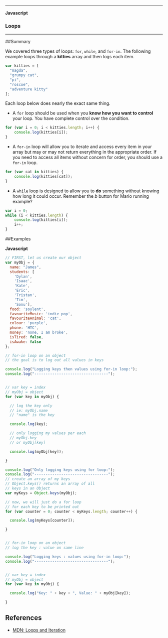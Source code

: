 ___

<strong>Javascript</strong>
<h3>Loops</h3>

---


##Summary

We covered three types of loops: `for`, `while`, and `for-in`. The following example loops through a **kitties** array and then logs each item.
```javascript
var kitties = [
  "magda",
  "grumpy cat",
  "pi",
  "roscoe",
  "adventure kitty"
];
```
Each loop below does nearly the exact same thing.
- A `for` loop should be used when you **know how you want to control** your loop. You have complete control over the condition.
```javascript
for (var i = 0; i < kitties.length; i++) {
	console.log(kitties[i]);
}
```
- A `for-in` loop will allow you to iterate and access every item in your array but may or may not return everything in the appropriate order. If you need to access all items without concern for order, you should use a `for-in` loop.
```javascript
for (var cat in kitties) {
	console.log(kitties[cat]);
}
```
- A `while` loop is designed to allow you to **do** something without knowing how long it could occur. Remember the *b* button for Mario running example?
```javascript
var i = 0;
while (i < kitties.length) {
	console.log(kitties[i]);
	i++;
}
```

##Examples

**Javascript**

```javascript
// FIRST, let us create our object
var myObj = {
  name: "James",
  students: [
    'Dylan',
    'Isaac',
    'Kate',
    'Eric',
    'Tristan',
    'Tim',
    'Sonu'],
  food: 'soylent',
  favouriteMusic: 'indie pop',
  favouriteAnimal: 'cat',
  colour: 'purple',
  phone: 'HTC',
  money: 'none, I am broke',
  isTired: false,
  isAwake: false
};

// for-in loop on an object
// the goal is to log out all values in keys

console.log("Logging keys then values using for-in loop:");
console.log("---------------------------------");


// var key = index
// myObj = object
for (var key in myObj) {

  // log the key only
  // ie: myObj.name
  // "name" is the key

  console.log(key);

  // only logging my values per each
  // myObj.key
  // or myObj[key]

  console.log(myObj[key]);

}

console.log("Only logging keys using for loop:");
console.log("---------------------------------");
// create an array of my keys
// Object.keys() returns an array of all
// keys in an Object
var myKeys = Object.keys(myObj);

// now, we will just do a for loop
// for each key to be printed out
for (var counter = 0; counter < myKeys.length; counter++) {

  console.log(myKeys[counter]);

}


// for-in loop on an object
// log the key : value on same line

console.log("Logging keys : values using for-in loop:");
console.log("---------------------------------");


// var key = index
// myObj = object
for (var key in myObj) {

  console.log("Key: " + key + ", Value: " + myObj[key]);

}
```


## References

- <a href="https://developer.mozilla.org/en-US/docs/Web/JavaScript/Guide/Loops_and_iteration">MDN: Loops and Iteration</a>
